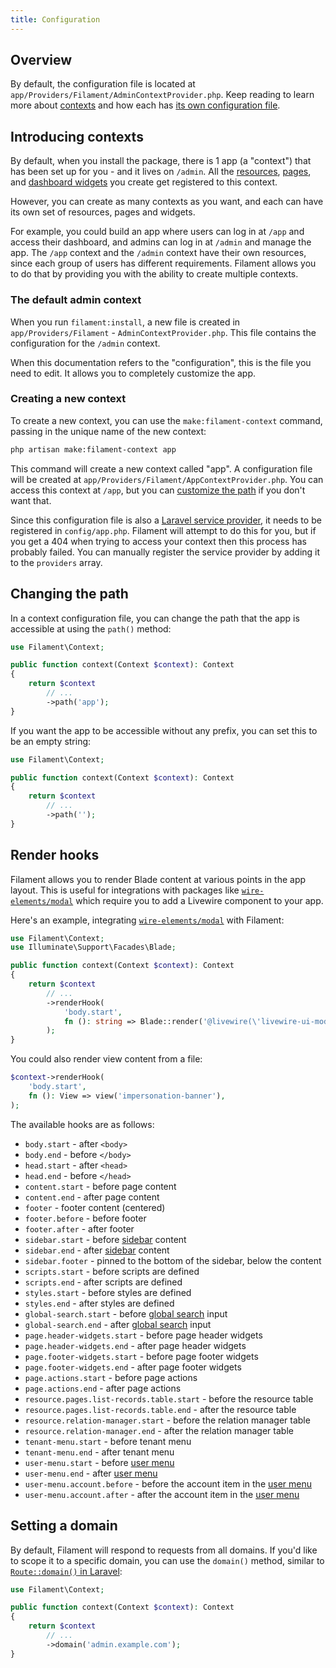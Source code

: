 ```yaml
---
title: Configuration
---
```


## Overview

By default, the configuration file is located at `app/Providers/Filament/AdminContextProvider.php`. Keep reading to learn more about [contexts](#introducing-contexts) and how each has [its own configuration file](#creating-a-new-context).

## Introducing contexts

By default, when you install the package, there is 1 app (a "context") that has been set up for you - and it lives on `/admin`. All the [resources](resources), [pages](pages), and [dashboard widgets](dashboard) you create get registered to this context.

However, you can create as many contexts as you want, and each can have its own set of resources, pages and widgets.

For example, you could build an app where users can log in at `/app` and access their dashboard, and admins can log in at `/admin` and manage the app. The `/app` context and the `/admin` context have their own resources, since each group of users has different requirements. Filament allows you to do that by providing you with the ability to create multiple contexts.

### The default admin context

When you run `filament:install`, a new file is created in `app/Providers/Filament` - `AdminContextProvider.php`. This file contains the configuration for the `/admin` context.

When this documentation refers to the "configuration", this is the file you need to edit. It allows you to completely customize the app.

### Creating a new context

To create a new context, you can use the `make:filament-context` command, passing in the unique name of the new context:

```bash
php artisan make:filament-context app
```

This command will create a new context called "app". A configuration file will be created at `app/Providers/Filament/AppContextProvider.php`. You can access this context at `/app`, but you can [customize the path](#changing-the-path) if you don't want that.

Since this configuration file is also a [Laravel service provider](https://laravel.com/docs/providers), it needs to be registered in `config/app.php`. Filament will attempt to do this for you, but if you get a 404 when trying to access your context then this process has probably failed. You can manually register the service provider by adding it to the `providers` array.

## Changing the path

In a context configuration file, you can change the path that the app is accessible at using the `path()` method:

```php
use Filament\Context;

public function context(Context $context): Context
{
    return $context
        // ...
        ->path('app');
}
```

If you want the app to be accessible without any prefix, you can set this to be an empty string:

```php
use Filament\Context;

public function context(Context $context): Context
{
    return $context
        // ...
        ->path('');
}
```

## Render hooks

Filament allows you to render Blade content at various points in the app layout. This is useful for integrations with packages like [`wire-elements/modal`](https://github.com/wire-elements/modal) which require you to add a Livewire component to your app.

Here's an example, integrating [`wire-elements/modal`](https://github.com/wire-elements/modal) with Filament:

```php
use Filament\Context;
use Illuminate\Support\Facades\Blade;

public function context(Context $context): Context
{
    return $context
        // ...
        ->renderHook(
            'body.start',
            fn (): string => Blade::render('@livewire(\'livewire-ui-modal\')'),
        );
}
```

You could also render view content from a file:

```php
$context->renderHook(
    'body.start',
    fn (): View => view('impersonation-banner'),
);
```

The available hooks are as follows:

- `body.start` - after `<body>`
- `body.end` - before `</body>`
- `head.start` - after `<head>`
- `head.end` - before `</head>`
- `content.start` - before page content
- `content.end` - after page content
- `footer` - footer content (centered)
- `footer.before` - before footer
- `footer.after` - after footer
- `sidebar.start` - before [sidebar](navigation) content
- `sidebar.end` - after [sidebar](navigation) content
- `sidebar.footer` - pinned to the bottom of the sidebar, below the content
- `scripts.start` - before scripts are defined
- `scripts.end` - after scripts are defined
- `styles.start` - before styles are defined
- `styles.end` - after styles are defined
- `global-search.start` - before [global search](resources/global-search) input
- `global-search.end` - after [global search](resources/global-search) input
- `page.header-widgets.start` - before page header widgets
- `page.header-widgets.end` - after page header widgets
- `page.footer-widgets.start` - before page footer widgets
- `page.footer-widgets.end` - after page footer widgets
- `page.actions.start` - before page actions
- `page.actions.end` - after page actions
- `resource.pages.list-records.table.start` - before the resource table
- `resource.pages.list-records.table.end` - after the resource table
- `resource.relation-manager.start` - before the relation manager table
- `resource.relation-manager.end` - after the relation manager table
- `tenant-menu.start` - before tenant menu
- `tenant-menu.end` - after tenant menu
- `user-menu.start` - before [user menu](navigation#customizing-the-user-menu)
- `user-menu.end` - after [user menu](navigation#customizing-the-user-menu)
- `user-menu.account.before` - before the account item in the [user menu](navigation#customizing-the-user-menu)
- `user-menu.account.after` - after the account item in the [user menu](navigation#customizing-the-user-menu)

## Setting a domain

By default, Filament will respond to requests from all domains. If you'd like to scope it to a specific domain, you can use the `domain()` method, similar to [`Route::domain()` in Laravel](https://laravel.com/docs/routing#route-group-subdomain-routing):

```php
use Filament\Context;

public function context(Context $context): Context
{
    return $context
        // ...
        ->domain('admin.example.com');
}
```
